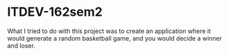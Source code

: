 # ITDEV-162sem2

What I tried to do with this project was to 
create an application where it would generate a random basketball game, 
and you would decide a winner and loser.